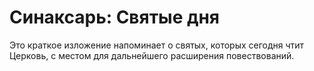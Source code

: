 # Синаксарь: Святые дня

Это краткое изложение напоминает о святых, которых сегодня чтит Церковь, с местом для дальнейшего расширения повествований.
